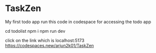 # TaskZen
My first todo app
 run this code in codespace for accessing the todo app

 cd todolist
 npm i
 npm run dev

 click on the link which is localhost:5173
 https://codespaces.new/arjun2k01/TaskZen
